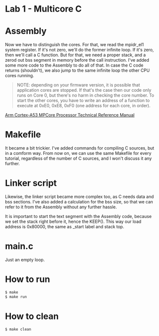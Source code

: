 Lab 1 - Multicore C
==========================

Assembly
==========================
Now we have to distinguish the cores. For that, we read the mpidr_el1 system register. If it's not zero, we'll do the former infinite loop. If it's zero, then we'll call a C function. But for that, we need a proper stack, and a zerod out bss segment in memory before the call instruction. I've added some more code to the Assembly to do all of that. In case the C code returns (shouldn't), we also jump to the same infinite loop the other CPU cores running.

> NOTE: depending on your firmware version, it is possible that application cores are stopped. If that's the case then our code only runs on Core 0, but there's no harm in checking the core number. To start the other cores, you have to write an address of a function to execute at 0xE0, 0xE8, 0xF0 (one address for each core, in order).

[Arm Cortex-A53 MPCore Processor Technical Reference Manual](https://developer.arm.com/documentation/ddi0500/latest/)


Makefile
==========================
It became a bit trickier. I've added commands for compiling C sources, but in a comform way. From now on, we can use the same Makefile for every tutorial, regardless of the number of C sources, and I won't discuss it any further.

Linker script
==========================
Likewise, the linker script became more complex too, as C needs data and bss sections. I've also added a calculation for the bss size, so that we can refer to it from the Assembly without any further hassle.

It is important to start the text segment with the Assembly code, because we set the stack right before it, hence the KEEP(). This way our load address is 0x80000, the same as _start label and stack top.

main.c
==========================
Just an empty loop.

How to run
==========================
```sh
$ make
$ make run
```

How to clean
==========================
```sh
$ make clean
```
